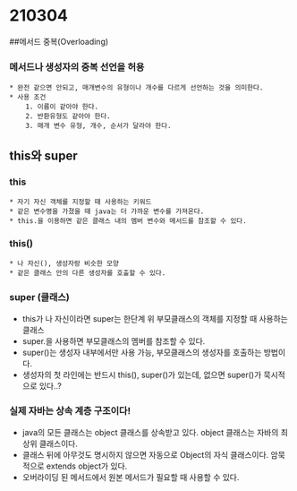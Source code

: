 # 210304 

##메서드 중복(Overloading)

### 메서드나 생성자의 중복 선언을 허용
	* 완전 같으면 안되고, 매개변수의 유형이나 개수를 다르게 선언하는 것을 의미한다.
	* 사용 조건
		1. 이름이 같아야 한다.
		2. 반환유형도 같아야 한다.
		3. 매개 변수 유형, 개수, 순서가 달라야 한다.

## this와 super

### this
	* 자기 자신 객체를 지정할 때 사용하는 키워드
	* 같은 변수명을 가졌을 때 java는 더 가까운 변수를 가져온다.
	* this.을 이용하면 같은 클래스 내의 멤버 변수와 메서드를 참조할 수 있다.
### this()
	* 나 자신(), 생성자랑 비슷한 모양
	* 같은 클래스 안의 다른 생성자를 호출할 수 있다.

### super (클래스)
* this가 나 자신이라면 super는 한단계 위 부모클래스의 객체를 지정할 때 사용하는 클래스
* super.을 사용하면 부모클래스의 멤버를 참조할 수 있다.
* super()는 생성자 내부에서만 사용 가능, 부모클래스의 생성자를 호출하는 방법이다.
* 생성자의 첫 라인에는 반드시 this(), super()가 있는데, 없으면 super()가 묵시적으로 있다..?

### 실제 자바는 상속 계층 구조이다!

* java의 모든 클래스는 object 클래스를 상속받고 있다. object 클래스는 자바의 최상위 클래스이다.
* 클래스 뒤에 아무것도 명시하지 않으면 자동으로 Object의 자식 클래스이다. 암묵적으로 extends object가 있다.
* 오버라이딩 된 메서드에서 원본 메서드가 필요할 때 사용할 수 있다.